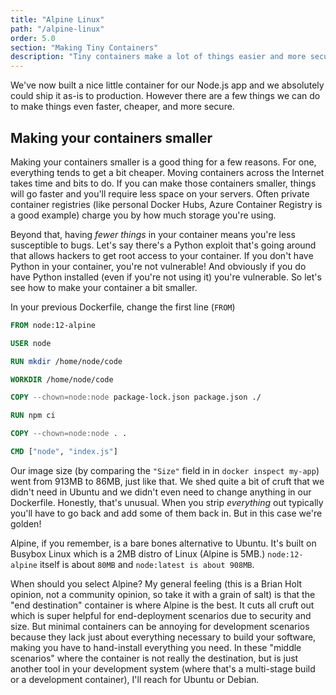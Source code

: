```yaml
---
title: "Alpine Linux"
path: "/alpine-linux"
order: 5.0
section: "Making Tiny Containers"
description: "Tiny containers make a lot of things easier and more secure. In this section Brian shows us how to go from a nearly gigabyte-sized Ubuntu container to a 80MB Alpine container with no functionality loss and more secure to boot."
---
```


We've now built a nice little container for our Node.js app and we absolutely could ship it as-is to production. However there are a few things we can do to make things even faster, cheaper, and more secure.

## Making your containers smaller

Making your containers smaller is a good thing for a few reasons. For one, everything tends to get a bit cheaper. Moving containers across the Internet takes time and bits to do. If you can make those containers smaller, things will go faster and you'll require less space on your servers. Often private container registries (like personal Docker Hubs, Azure Container Registry is a good example) charge you by how much storage you're using.

Beyond that, having _fewer things_ in your container means you're less susceptible to bugs. Let's say there's a Python exploit that's going around that allows hackers to get root access to your container. If you don't have Python in your container, you're not vulnerable! And obviously if you do have Python installed (even if you're not using it) you're vulnerable. So let's see how to make your container a bit smaller.

In your previous Dockerfile, change the first line (`FROM`)

```dockerfile
FROM node:12-alpine

USER node

RUN mkdir /home/node/code

WORKDIR /home/node/code

COPY --chown=node:node package-lock.json package.json ./

RUN npm ci

COPY --chown=node:node . .

CMD ["node", "index.js"]
```

Our image size (by comparing the `"Size"` field in in `docker inspect my-app`) went from 913MB to 86MB, just like that. We shed quite a bit of cruft that we didn't need in Ubuntu and we didn't even need to change anything in our Dockerfile. Honestly, that's unusual. When you strip _everything_ out typically you'll have to go back and add some of them back in. But in this case we're golden!

Alpine, if you remember, is a bare bones alternative to Ubuntu. It's built on Busybox Linux which is a 2MB distro of Linux (Alpine is 5MB.) `node:12-alpine` itself is about `80MB` and `node:latest is about 908MB`.

When should you select Alpine? My general feeling (this is a Brian Holt opinion, not a community opinion, so take it with a grain of salt) is that the "end destination" container is where Alpine is the best. It cuts all cruft out which is super helpful for end-deployment scenarios due to security and size. But minimal containers can be annoying for development scenarios because they lack just about everything necessary to build your software, making you have to hand-install everything you need. In these "middle scenarios" where the container is not really the destination, but is just another tool in your development system (where that's a multi-stage build or a development container), I'll reach for Ubuntu or Debian.
